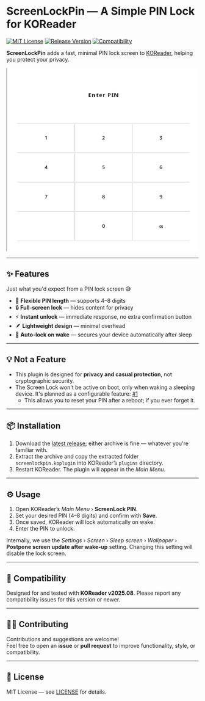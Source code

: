 # ScreenLockPin — A Simple PIN Lock for KOReader

[![MIT License](https://img.shields.io/badge/License-MIT-orange.svg)](https://opensource.org/licenses/MIT)
[![Release Version](https://img.shields.io/badge/Release-2025.10-blue.svg)](https://github.com/oleasteo/koreader-screenlockpin/releases/tag/v2025.10)
[![Compatibility](https://img.shields.io/badge/Comptibility-KOReader%20v2025.08-yellow.svg)](https://github.com/koreader/koreader/tree/v2025.08)

**ScreenLockPin** adds a fast, minimal PIN lock screen
to [KOReader](https://github.com/koreader/koreader), helping you protect your
privacy.

![Lock Screen Preview](lockscreen.png)

---

## ✨ Features

Just what you'd expect from a PIN lock screen 😅

- 🗽 **Flexible PIN length** — supports 4–8 digits
- 🔒 **Full-screen lock** — hides content for privacy
- ⚡ **Instant unlock** — immediate response, no extra confirmation button
- 🪶 **Lightweight design** — minimal overhead
- 🔁 **Auto-lock on wake** — secures your device automatically after sleep

---

## 💡 Not a Feature

- This plugin is designed for **privacy and casual protection**, not
  cryptographic security.
- The Screen Lock won't be active on boot, only when waking a sleeping device.
  It's planned as a configurable feature:
  [#1](https://github.com/oleasteo/koreader-screenlockpin/issues/1)
    - This allows you to reset your PIN after a reboot; if you ever forget it.

---

## 📦 Installation

1. Download
   the [latest release](https://github.com/oleasteo/koreader-screenlockpin/releases);
   either archive is fine — whatever you're familiar with.
2. Extract the archive and copy the extracted folder `screenlockpin.koplugin`
   into KOReader’s `plugins` directory.
3. Restart KOReader. The plugin will appear in the *Main Menu*.

---

## ⚙️ Usage

1. Open KOReader’s *Main Menu* › **ScreenLock PIN**.
2. Set your desired PIN (4–8 digits) and confirm with **Save**.
3. Once saved, KOReader will lock automatically on wake.
4. Enter the PIN to unlock.

Internally, we use the *Settings* › *Screen* › *Sleep screen* › *Wallpaper* ›
**Postpone screen update after wake-up** setting. Changing this setting will
disable the lock screen.

---

## 🧩 Compatibility

Designed for and tested with **KOReader v2025.08**. Please report any
compatibility issues for this version or newer.

---

## 🧑‍💻 Contributing

Contributions and suggestions are welcome!  
Feel free to open an **issue** or **pull request** to improve functionality,
style, or compatibility.

---

## 📜 License

MIT License —
see [LICENSE](https://github.com/oleasteo/koreader-screenlockpin/blob/main/LICENSE)
for details.
